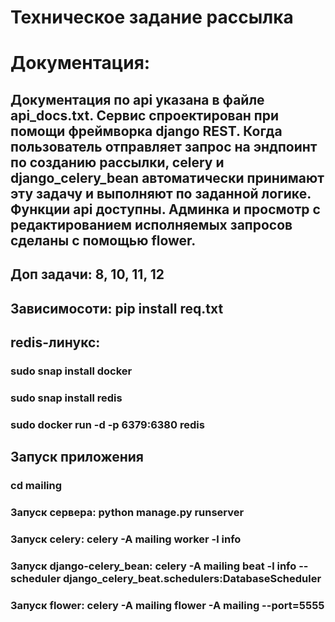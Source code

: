 # Техническое задание рассылка
# Документация:
## Документация по api указана в файле api_docs.txt. Сервис спроектирован при помощи фреймворка django REST. Когда пользователь отправляет запрос на эндпоинт по созданию рассылки, celery и django_celery_bean автоматически принимают эту задачу и выполняют по заданной логике. Функции api доступны. Админка и просмотр с редактированием исполняемых запросов сделаны с помощью flower.
## Доп задачи: 8, 10, 11, 12
## Зависимосоти: pip install req.txt  
## redis-линукс: 
### sudo snap install docker
### sudo snap install redis
### sudo docker run -d -p 6379:6380 redis
## Запуск приложения
### cd mailing
### Запуск сервера: python manage.py runserver
### Запуск celery: celery -A mailing worker -l info
### Запуск django-celery_bean: celery -A mailing beat -l info --scheduler django_celery_beat.schedulers:DatabaseScheduler
### Запуск flower: celery -A mailing flower -A mailing --port=5555





